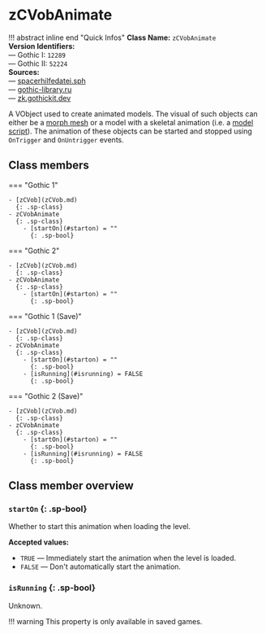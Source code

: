 # zCVobAnimate

!!! abstract inline end "Quick Infos"
    **Class Name:** `zCVobAnimate`<br/>
    **Version Identifiers:**<br />
    — Gothic I: `12289`<br/>
    — Gothic II: `52224`<br/>
    **Sources:**<br/>
    — [spacerhilfedatei.sph](https://wiki.worldofgothic.de/doku.php?id=spacer:hilfedatei)<br/>
    — [gothic-library.ru](http://www.gothic-library.ru/publ/zcvobanimate/1-1-0-523)<br/>
    — [zk.gothickit.dev](https://zk.gothickit.dev/engine/objects/zCVobAnimate/)


A VObject used to create animated models. The visual of such objects can either be a
[morph mesh](../../engine/formats/morph-mesh.md) or a model with a skeletal animation
(i.e. a [model script](../../engine/formats/model-script.md)). The animation of these objects can be started
and stopped using `OnTrigger` and `OnUntrigger` events.

## Class members

=== "Gothic 1"

    - [zCVob](zCVob.md)
      {: .sp-class}
    - zCVobAnimate
      {: .sp-class}
        - [startOn](#starton) = ""
          {: .sp-bool}

=== "Gothic 2"

    - [zCVob](zCVob.md)
      {: .sp-class}
    - zCVobAnimate
      {: .sp-class}
        - [startOn](#starton) = ""
          {: .sp-bool}

=== "Gothic 1 (Save)"

    - [zCVob](zCVob.md)
      {: .sp-class}
    - zCVobAnimate
      {: .sp-class}
        - [startOn](#starton) = ""
          {: .sp-bool}
        - [isRunning](#isrunning) = FALSE
          {: .sp-bool}

=== "Gothic 2 (Save)"

    - [zCVob](zCVob.md)
      {: .sp-class}
    - zCVobAnimate
      {: .sp-class}
        - [startOn](#starton) = ""
          {: .sp-bool}
        - [isRunning](#isrunning) = FALSE
          {: .sp-bool}

## Class member overview

### `startOn` {: .sp-bool}

Whether to start this animation when loading the level.

**Accepted values:**

* `TRUE` — Immediately start the animation when the level is loaded.
* `FALSE` — Don't automatically start the animation.

### `isRunning` {: .sp-bool}

Unknown.

!!! warning
    This property is only available in saved games.
